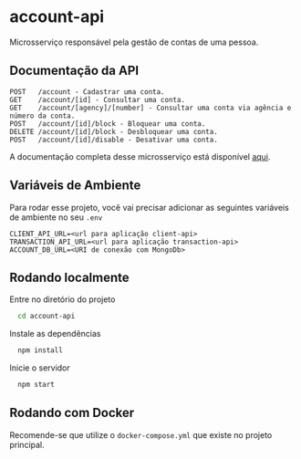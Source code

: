 
# account-api

Microsserviço responsável pela gestão de contas de uma pessoa.


## Documentação da API

```http
POST   /account - Cadastrar uma conta.
GET    /account/[id] - Consultar uma conta.
GET    /account/[agency]/[number] - Consultar uma conta via agência e número da conta.
POST   /account/[id]/block - Bloquear uma conta.
DELETE /account/[id]/block - Desbloquear uma conta.
POST   /account/[id]/disable - Desativar uma conta.
```

A documentação completa desse microsserviço está disponível [aqui](https://documenter.getpostman.com/view/7620522/2s8ZDa1LoC#deef9887-d802-4982-bda5-17c164bb19de).
## Variáveis de Ambiente

Para rodar esse projeto, você vai precisar adicionar as seguintes variáveis de ambiente no seu `.env`

```env
CLIENT_API_URL=<url para aplicação client-api>
TRANSACTION_API_URL=<url para aplicação transaction-api>
ACCOUNT_DB_URL=<URI de conexão com MongoDb>
```


## Rodando localmente

Entre no diretório do projeto

```bash
  cd account-api
```

Instale as dependências

```bash
  npm install
```

Inicie o servidor

```bash
  npm start
```


## Rodando com Docker

Recomende-se que utilize o `docker-compose.yml` que existe no projeto principal.